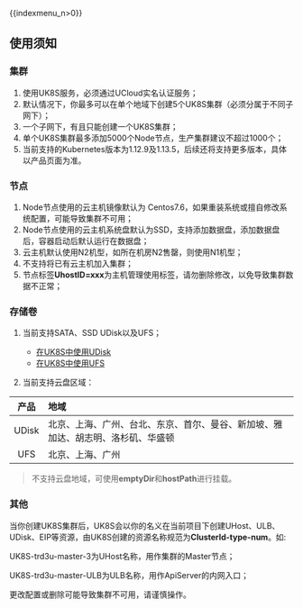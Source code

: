 {{indexmenu_n>0}}
## 使用须知


### 集群

1. 使用UK8S服务，必须通过UCloud实名认证服务；
2. 默认情况下，你最多可以在单个地域下创建5个UK8S集群（必须分属于不同子网下）；
3. 一个子网下，有且只能创建一个UK8S集群；
4. 单个UK8S集群最多添加5000个Node节点，生产集群建议不超过1000个；
5. 当前支持的Kubernetes版本为1.12.9及1.13.5，后续还将支持更多版本，具体以产品页面为准。

### 节点

1. Node节点使用的云主机镜像默认为 Centos7.6，如果重装系统或擅自修改系统配置，可能导致集群不可用；
2. Node节点使用的云主机系统盘默认为SSD，支持添加数据盘，添加数据盘后，容器启动后默认运行在数据盘；
3. 云主机默认使用N2机型，如所在机房N2售罄，则使用N1机型；
4. 不支持将已有云主机加入集群；
5. 节点标签**UhostID=xxx**为主机管理使用标签，请勿删除修改，以免导致集群数据不正常；

### 存储卷

1. 当前支持SATA、SSD UDisk以及UFS；

    * [在UK8S中使用UDisk](../uk8s/volume/udisk)
    * [在UK8S中使用UFS](../uk8s/volume/ufs)

2. 当前支持云盘区域：

|产品|地域|
|:-:|:-|
|UDisk|北京、上海、广州、台北、东京、首尔、曼谷、新加坡、雅加达、胡志明、洛杉矶、华盛顿|
|UFS|北京、上海、广州|


> 不支持云盘地域，可使用**emptyDir**和**hostPath**进行挂载。


### 其他

当你创建UK8S集群后，UK8S会以你的名义在当前项目下创建UHost、ULB、UDisk、EIP等资源，由UK8S创建的资源名称规范为**ClusterId-type-num**。如:

UK8S-trd3u-master-3为UHost名称，用作集群的Master节点；

UK8S-trd3u-master-ULB为ULB名称，用作ApiServer的内网入口；

更改配置或删除可能导致集群不可用，请谨慎操作。